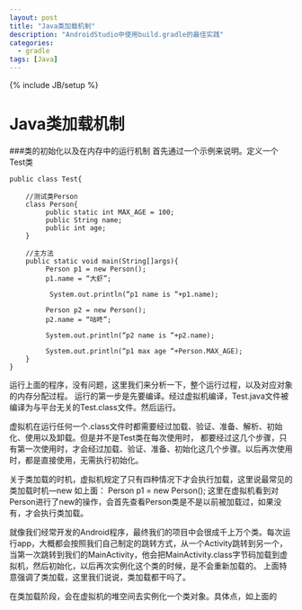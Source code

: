 ```yaml
---
layout: post
title: "Java类加载机制"
description: "AndroidStudio中使用build.gradle的最佳实践"
categories:
  - gradle
tags: [Java]
---
```

{% include JB/setup %}
#  Java类加载机制

###类的初始化以及在内存中的运行机制
首先通过一个示例来说明。定义一个Test类

    public class Test{

        //测试类Person
        class Person{
             public static int MAX_AGE = 100;
             public String name;
             public int age;
        }

        //主方法
        public static void main(String[]args){
             Person p1 = new Person();
             p1.name = “大虾”;

              System.out.println(“p1 name is “+p1.name);

             Person p2 = new Person();
             p2.name = “咕咚”;

             System.out.println(“p2 name is “+p2.name);

             System.out.println(“p1 max age “+Person.MAX_AGE);
        }
    }

运行上面的程序，没有问题，这里我们来分析一下，整个运行过程，以及对应对象的内存分配过程。
运行的第一步是先要编译。经过虚拟机编译，Test.java文件被编译为与平台无关的Test.class文件。然后运行。


虚拟机在运行任何一个.class文件时都需要经过加载、验证、准备、解析、初始化、使用以及卸载。但是并不是Test类在每次使用时，
都要经过这几个步骤，只有第一次使用时，才会经过加载、验证、准备、初始化这几个步骤。以后再次使用时，都是直接使用，无需执行初始化。

关于类加载的时机，虚拟机规定了只有四种情况下才会执行加载，这里说最常见的类加载时机—new
如上面：
Person p1 = new Person();
这里在虚拟机看到对Person进行了new的操作，会首先查看Person类是不是以前被加载过，如果没有，才会执行类加载。

就像我们经常开发的Android程序，最终我们的项目中会很成千上万个类。每次运行app，大概都会按照我们自己制定的跳转方式，从一个Activity跳转到另一个，当第一次跳转到我们的MainActivity，他会把MainActivity.class字节码加载到虚拟机，然后初始化，以后再次实例化这个类的时候，是不会重新加载的。
上面特意强调了类加载，这里我们说说，类加载都干吗了。

在类加载阶段，会在虚拟机的堆空间去实例化一个类对象。具体点，如上面的
